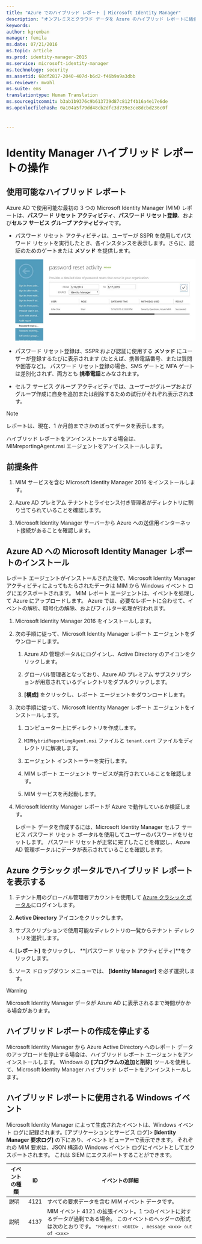 ```yaml
---
title: "Azure でのハイブリッド レポート | Microsoft Identity Manager"
description: "オンプレミスとクラウド データを Azure のハイブリッド レポートに結合する方法と、これらのレポートを管理および表示する方法について説明します。"
keywords: 
author: kgremban
manager: femila
ms.date: 07/21/2016
ms.topic: article
ms.prod: identity-manager-2015
ms.service: microsoft-identity-manager
ms.technology: security
ms.assetid: 68df2817-2040-407d-b6d2-f46b9a9a3dbb
ms.reviewer: mwahl
ms.suite: ems
translationtype: Human Translation
ms.sourcegitcommit: b3ab1b9376c9b613739d87c812f4b16a4e17e6de
ms.openlocfilehash: 0a104a5f79dd48cb2dfc3d739e3ce8dcbd236c0f


---
```


# Identity Manager ハイブリッド レポートの操作

## 使用可能なハイブリッド レポート
Azure AD で使用可能な最初の 3 つの Microsoft Identity Manager (MIM) レポートは、**パスワード リセット アクティビティ**、**パスワード リセット登録**、および**セルフ サービス グループ アクティビティ**です。

-   パスワード リセット アクティビティは、ユーザーが SSPR を使用してパスワード リセットを実行したとき、各インスタンスを表示します。さらに、認証のためのゲートまたは **メソッド** を提供します。

    ![Azure ハイブリッド レポート - パスワード リセット アクティビティの画像](media/MIM-Hybrid-passwordreset.jpg)

-   パスワード リセット登録は、SSPR および認証に使用する **メソッド** にユーザーが登録するたびに表示されます (たとえば、携帯電話番号、または質問や回答など)。
    パスワード リセット登録の場合、SMS ゲートと MFA ゲートは差別化されず、両方とも **携帯電話**とみなされます。

-   セルフ サービス グループ アクティビティでは、ユーザーがグループおよびグループ作成に自身を追加または削除するための試行がそれぞれ表示されます。

> [!NOTE]
> レポートは、現在、1 か月前までさかのぼってデータを表示します。
>
> ハイブリッド レポートをアンインストールする場合は、MIMreportingAgent.msi エージェントをアンインストールします。

## 前提条件

1.  MIM サービスを含む Microsoft Identity Manager 2016 をインストールします。

2.  Azure AD プレミアム テナントとライセンス付き管理者がディレクトリに割り当てられていることを確認します。

3.  Microsoft Identity Manager サーバーから Azure への送信用インターネット接続があることを確認します。

## Azure AD への Microsoft Identity Manager レポートのインストール
レポート エージェントがインストールされた後で、Microsoft Identity Manager アクティビティによってもたらされたデータは MIM から Windows イベント ログにエクスポートされます。 MIM レポート エージェントは、イベントを処理して Azure にアップロードします。 Azure では、必要なレポートに合わせて、イベントの解析、暗号化の解除、およびフィルター処理が行われます。

1.  Microsoft Identity Manager 2016 をインストールします。

2.  次の手順に従って、Microsoft Identity Manager レポート エージェントをダウンロードします。

    1.  Azure AD 管理ポータルにログインし、Active Directory のアイコンをクリックします。

    2.  グローバル管理者となっており、Azure AD プレミアム サブスクリプションが用意されているディレクトリをダブルクリックします。

    3.  **[構成]** をクリックし、レポート エージェントをダウンロードします。

3.  次の手順に従って、Microsoft Identity Manager レポート エージェントをインストールします。

    1.  コンピューター上にディレクトリを作成します。

    2.  `MIMHybridReportingAgent.msi` ファイルと `tenant.cert` ファイルをディレクトリに解凍します。

    3.  エージェント インストーラーを実行します。

    4.  MIM レポート エージェント サービスが実行されていることを確認します。

    5.  MIM サービスを再起動します。

4.  Microsoft Identity Manager レポートが Azure で動作しているか検証します。

    レポート データを作成するには、Microsoft Identity Manager セルフ サービス パスワード リセット ポータルを使用してユーザーのパスワードをリセットします。 パスワード リセットが正常に完了したことを確認し、Azure AD 管理ポータルにデータが表示されていることを確認します。

## Azure クラシック ポータルでハイブリッド レポートを表示する

1.  テナント用のグローバル管理者アカウントを使用して [Azure クラシック ポータル](https://manage.windowsazure.com/)にログインします。

2.  **Active Directory** アイコンをクリックします。

3.  サブスクリプションで使用可能なディレクトリの一覧からテナント ディレクトリを選択します。

4.  **[レポート]** をクリックし、 **[パスワード リセット アクティビティ]**をクリックします。

5.  ソース ドロップダウン メニューでは、 **[Identity Manager]** を必ず選択します。

> [!WARNING]
> Microsoft Identity Manager データが Azure AD に表示されるまで時間がかかる場合があります。

## ハイブリッド レポートの作成を停止する
Microsoft Identity Manager から Azure Active Directory へのレポート データのアップロードを停止する場合は、ハイブリッド レポート エージェントをアンインストールします。 Windows の **[プログラムの追加と削除]** ツールを使用して、Microsoft Identity Manager ハイブリッド レポートをアンインストールします。

## ハイブリッド レポートに使用される Windows イベント
Microsoft Identity Manager によって生成されたイベントは、Windows イベント ログに記録されます。[アプリケーションとサービス ログ]&gt; **[Identity Manager 要求ログ]** の下にあり、イベント ビューアーで表示できます。 それぞれの MIM 要求は、JSON 構造の Windows イベント ログにイベントとしてエクスポートされます。 これは SIEM にエクスポートすることができます。

|イベントの種類|ID|イベントの詳細|
|--------------|------|-----------------|
|説明|4121|すべての要求データを含む MIM イベント データです。|
|説明|4137|MIM イベント 4121 の拡張イベント。1 つのイベントに対するデータが過剰である場合。 このイベントのヘッダーの形式は次のとおりです。 `"Request: <GUID> , message <xxx> out of <xxx>`|



<!--HONumber=Jul16_HO3-->



